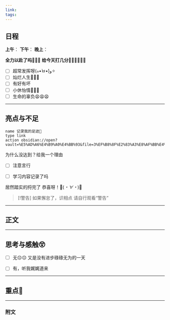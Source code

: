 ```yaml
---
link: 
tags:
---
```

## 日程
**上午**：
**下午**：
**晚上**：

**全力以赴了吗🐒🐒🐒**
**给今天打几分🐻‍❄️🐻‍❄️🐻‍❄️**

- [ ] 超常发挥呀(๑•̀ㅂ•́)و✧
- [ ] 灿烂人生🌊🌊🌊
- [ ] 有好有坏
- [ ] 小休怡情🤠🤠🤠
- [ ] 生命的辜负😩😩😩

---
## 亮点与不足
```button
name 记录我的足迹👣
type link
action obsidian://open?vault=%E5%AD%A6%E4%B9%A0%E4%BB%93&file=3%EF%B8%8F%E2%83%A3%E8%AF%BB%E4%B8%87%E5%8D%B7%E4%B9%A6%2F2.%E5%AD%A6%E4%B9%A0%2F%E8%8B%B1%E8%AF%AD%2F%E8%AE%B0%E5%BD%95
```
为什么没达到？给我一个理由

- [ ] 注意言行

- [ ] 学习内容记录了吗

居然踏实的捋完了
恭喜呀！🎉(*・∀・*)🎉
> [!警告]
> 如果懈怠了，识相点
> 请自行观看“警告”

---
## 正文



---
## 思考与感触😲
- [ ] 无😔😔
 又是没有进步碌碌无为的一天
- [ ] 有，听我娓娓道来


---
## 重点🦊


---

### 附文

